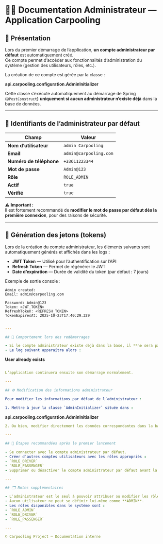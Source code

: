 # 🧑‍💼 Documentation Administrateur — Application Carpooling

## 📘 Présentation

Lors du premier démarrage de l’application, **un compte administrateur par défaut** est automatiquement créé.  
Ce compte permet d’accéder aux fonctionnalités d’administration du système (gestion des utilisateurs, rôles, etc.).

La création de ce compte est gérée par la classe :

**api.carpooling.configuration.AdminInitializer**


Cette classe s’exécute automatiquement au démarrage de Spring (`@PostConstruct`) **uniquement si aucun administrateur n’existe déjà** dans la base de données.

---

## 👤 Identifiants de l’administrateur par défaut

| Champ | Valeur |
|--------|--------|
| **Nom d’utilisateur** | `admin Carpooling` |
| **Email** | `admin@carpooling.com` |
| **Numéro de téléphone** | `+33611223344` |
| **Mot de passe** | `Admin@123` |
| **Rôle** | `ROLE_ADMIN` |
| **Actif** | `true` |
| **Vérifié** | `true` |

⚠️ **Important :**  
Il est fortement recommandé de **modifier le mot de passe par défaut dès la première connexion**, pour des raisons de sécurité.

---

## 🔐 Génération des jetons (tokens)

Lors de la création du compte administrateur, les éléments suivants sont automatiquement générés et affichés dans les logs :

- **JWT Token** — Utilisé pour l’authentification sur l’API
- **Refresh Token** — Permet de régénérer le JWT
- **Date d’expiration** — Durée de validité du token (par défaut : 7 jours)

Exemple de sortie console :

```text
Admin created:
Email: admin@carpooling.com

Password: Admin@123
Token: <JWT_TOKEN>
RefreshToken: <REFRESH_TOKEN>
TokenExpiresAt: 2025-10-23T17:40:29.329
```

```yaml

---

## 🔁 Comportement lors des redémarrages

- Si le compte administrateur existe déjà dans la base, il **ne sera pas recréé**.  
- Le log suivant apparaîtra alors :
```

**User already exists**

```yaml

L’application continuera ensuite son démarrage normalement.

---

## ⚙️ Modification des informations administrateur

Pour modifier les informations par défaut de l’administrateur :

1. Mettre à jour la classe `AdminInitializer` située dans :
```

**api.carpooling.configuration.AdminInitializer**

```yaml
2. Ou bien, modifier directement les données correspondantes dans la base de données.

---

## 🧭 Étapes recommandées après le premier lancement

- Se connecter avec le compte administrateur par défaut.  
- Créer d’autres comptes utilisateurs avec les rôles appropriés :
- `ROLE_DRIVER`
- `ROLE_PASSENGER`
- Supprimer ou désactiver le compte administrateur par défaut avant la mise en production (optionnel mais recommandé).

---

## 🗂️ Notes supplémentaires

- L’administrateur est le seul à pouvoir attribuer ou modifier les rôles des autres utilisateurs.
- Aucun utilisateur ne peut se définir lui-même comme **ADMIN**.
- Les rôles disponibles dans le système sont :
- `ROLE_ADMIN`
- `ROLE_DRIVER`
- `ROLE_PASSENGER`

---

© Carpooling Project — Documentation interne
```